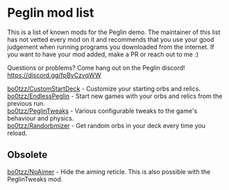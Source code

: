 # Peglin mod list

This is a list of known mods for the Peglin demo. The maintainer of this list has not vetted every mod on it and recommends that you use your good judgement
when running programs you downloaded from the internet. If you want to have your mod added, make a PR or reach out to me :)

Questions or problems? Come hang out on the Peglin discord! https://discord.gg/fpByCzvqWW

[bo0tzz/CustomStartDeck](https://github.com/bo0tzz/CustomStartDeck) - Customize your starting orbs and relics.  
[bo0tzz/EndlessPeglin](https://github.com/bo0tzz/EndlessPeglin) - Start new games with your orbs and relics from the previous run.  
[bo0tzz/PeglinTweaks](https://github.com/bo0tzz/PeglinTweaks) - Various configurable tweaks to the game's behaviour and physics.  
[bo0tzz/Randorbmizer](https://github.com/bo0tzz/Randorbmizer) - Get random orbs in your deck every time you reload.  


## Obsolete

[bo0tzz/NoAimer](https://github.com/bo0tzz/NoAimer) - Hide the aiming reticle. This is also possible with the PeglinTweaks mod.
